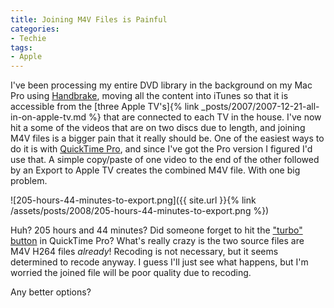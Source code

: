 ```yaml
---
title: Joining M4V Files is Painful
categories:
- Techie
tags:
- Apple
---
```


I've been processing my entire DVD library in the background on my Mac Pro using [Handbrake](http://handbrake.fr/), moving all the content into iTunes so that it is accessible from the [three Apple TV's]{% link _posts/2007/2007-12-21-all-in-on-apple-tv.md %} that are connected to each TV in the house. I've now hit a some of the videos that are on two discs due to length, and joining M4V files is a bigger pain that it really should be.
One of the easiest ways to do it is with [QuickTime Pro](http://www.apple.com/quicktime/pro/), and since I've got the Pro version I figured I'd use that. A simple copy/paste of one video to the end of the other followed by an Export to Apple TV creates the combined M4V file. With one big problem.

![205-hours-44-minutes-to-export.png]({{ site.url }}{% link /assets/posts/2008/205-hours-44-minutes-to-export.png %})

Huh? 205 hours and 44 minutes? Did someone forget to hit the ["turbo" button](http://en.wikipedia.org/wiki/Turbo_button) in QuickTime Pro? What's really crazy is the two source files are M4V H264 files _already_! Recoding is not necessary, but it seems determined to recode anyway. I guess I'll just see what happens, but I'm worried the joined file will be poor quality due to recoding.

Any better options?

